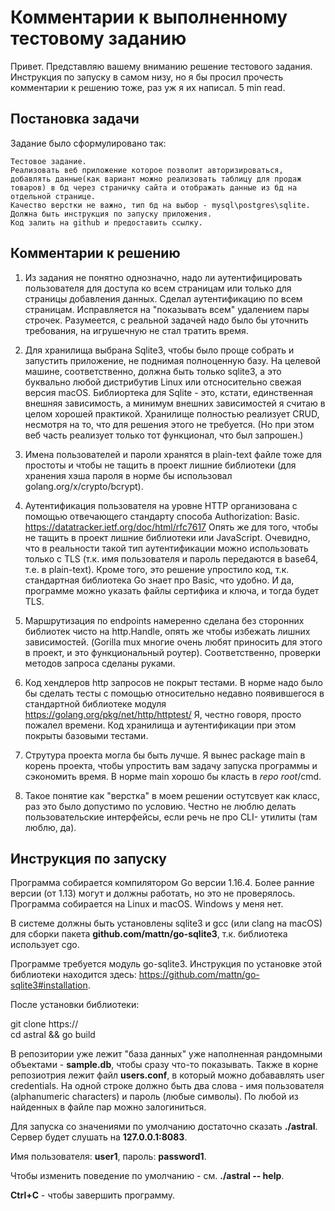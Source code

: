 # Комментарии к выполненному тестовому заданию

Привет. Представляю вашему вниманию решение тестового задания. Инструкция по
запуску в самом низу, но я бы просил прочесть комментарии к решению тоже, раз уж я их написал.
5 min read.

## Постановка задачи
Задание было сформулировано так: 
```
Тестовое задание. 
Реализовать веб приложение которое позволит авторизироваться, 
добавлять данные(как вариант можно реализовать таблицу для продаж 
товаров) в бд через страничку сайта и отображать данные из бд на 
отдельной странице. 
Качество верстки не важно, тип бд на выбор - mysql\postgres\sqlite. 
Должна быть инструкция по запуску приложения. 
Код залить на github и предоставить ссылку.
```

## Комментарии к решению  
1. Из задания не понятно однозначно, надо ли аутентифицировать пользователя для доступа ко всем страницам или только
для страницы добавления данных. Сделал аутентификацию по всем страницам. Исправляется на "показывать всем" удалением 
пары строчек. Разумеется, с реальной задачей надо было бы уточнить требования, на игрушечную не стал тратить время.

2. Для хранилища выбрана Sqlite3, чтобы было проще собрать и запустить приложение,
не поднимая полноценную базу. На целевой машине, соответственно, должна быть только sqlite3, а это буквально 
любой дистрибутив Linux или отсносительно свежая версия macOS. Библиортека для Sqlite - это, кстати,
единственная внешняя зависимость, а минимум внешних зависимостей я считаю в целом хорошей практикой. 
Хранилище полностью реализует CRUD, несмотря на то, что для решения этого не требуется. (Но при этом веб часть реализует 
только тот функционал, что был запрошен.)

3. Имена пользователей и пароли хранятся в plain-text файле тоже для простоты и чтобы 
не тащить в проект лишние библиотеки (для хранения хэша пароля в норме бы использовал golang.org/x/crypto/bcrypt).

4. Аутентификация пользователя на уровне HTTP организована с помощью отвечающего стандарту способа Authorization: Basic.
https://datatracker.ietf.org/doc/html/rfc7617 Опять же для того, чтобы не тащить в проект лишние библиотеки или JavaScript. 
Очевидно, что в реальности такой тип аутентификации можно использовать только с TLS (т.к. имя пользователя и пароль передаются 
в base64, т.е. в plain-text). Кроме того, это решение упростило код, т.к. стандартная библиотека Go знает про Basic, что удобно.
И да, программе можно указать файлы сертифика и ключа, и тогда будет TLS.

5. Маршрутизация по endpoints намеренно сделана без сторонних библиотек чисто на http.Handle, опять же чтобы избежать лишних зависимостей.
(Gorilla mux многие очень любят приносить для этого в проект, и это функциональный роутер). Соответственно, проверки методов запроса сделаны руками.

6. Код хендлеров http запросов не покрыт тестами. В норме надо было бы сделать тесты с помощью относительно недавно появившегося
в стандартной библиотеке модуля https://golang.org/pkg/net/http/httptest/ Я, честно говоря, просто пожалел времени. Код хранилища и аутентификации при этом покрыты базовыми тестами. 

7. Струтура проекта могла бы быть лучше. Я вынес package main в корень проекта, чтобы упростить вам задачу запуска программы и сэкономить время.
В норме main хорошо бы класть в _repo root_/cmd.

8. Такое понятие как "верстка" в моем решении остутсвует как класс, раз это было допустимо по условию. Честно не люблю делать пользовательские
интерфейсы, если речь не про CLI- утилиты (там люблю, да).


## Инструкция по запуску
Программа собирается компилятором Go версии 1.16.4. Более ранние версии (от 1.13) могут и должны работать, но это не проверялось.
Программа собирается на Linux и macOS. Windows у меня нет. 

В системе должны быть установлены sqlite3 и gcc (или clang на macOS) для сборки пакета **github.com/mattn/go-sqlite3**, т.к. библиотека
использует cgo.

Программе требуется модуль go-sqlite3. Инструкция по установке этой библиотеки находится здесь: https://github.com/mattn/go-sqlite3#installation.

После установки библиотеки:

git clone https://  
cd astral && go build 

В репозитории уже лежит "база данных" уже наполненная рандомными объектами - **sample.db**, чтобы сразу что-то показывать. Также в корне репозиотрия 
лежит файл **users.conf**, в который можно добававлять user credentials. На одной строке должно быть два слова - имя пользователя (alphanumeric characters) 
и пароль (любые символы). По любой из найденных в файле пар можно залогиниться.

Для запуска со значениями по умолчанию достаточно сказать **./astral**. Cервер будет слушать на **127.0.0.1:8083**. 

Имя пользователя: **user1**, пароль: **password1**. 

Чтобы изменить поведение по умолчанию - см. **./astral -- help**.

**Ctrl+C** - чтобы завершить программу.
